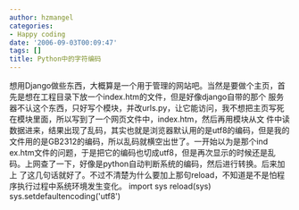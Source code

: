 ```yaml
---
author: hzmangel
categories:
- Happy coding
date: '2006-09-03T00:09:47'
tags: []
title: Python中的字符编码
---
```

想用Django做些东西，大概算是一个用于管理的网站吧。当然是要做个主页，首先是想在工程目录下放一个index.htm的文件，但是好像django自带的那个
服务器不认这个东西，只好写个模块，并改urls.py，让它能访问，我不想把主页写死在模块里面，所以写到了一个网页文件中，index.htm，然后再用模块从文
件中读数据进来，结果出现了乱码，其实也就是浏览器默认用的是utf8的编码，但是我的文件用的是GB2312的编码，所以乱码就横空出世了。一开始以为是那个ind
ex.htm文件的问题，于是把它的编码也切成utf8，但是再次显示的时候还是乱码。上网查了一下，好像是python自动判断系统的编码，然后进行转换。后来加上
了这几句话就好了。不过不清楚为什么要加上那句reload，不知道是不是怕程序执行过程中系统环境发生变化。 import sys reload(sys)
sys.setdefaultencoding('utf8')